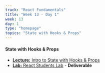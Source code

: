 ```yaml
---
track: "React Fundamentals"
title: "Week 13 - Day 1"
week: 13
day: 1
type: "homepage"
topics: "State with Hooks & Props"
---
```




#### State with Hooks & Props
- [**Lecture:** Intro to State with Hooks & Props](/react-fundamentals/week-13/day-1/lecture-materials/introducing-state-with-hooks-and-props/)
- [**Lab:** React Students Lab](/react-fundamentals/week-13/day-1/labs/react-students-lab/) - **Deliverable**



